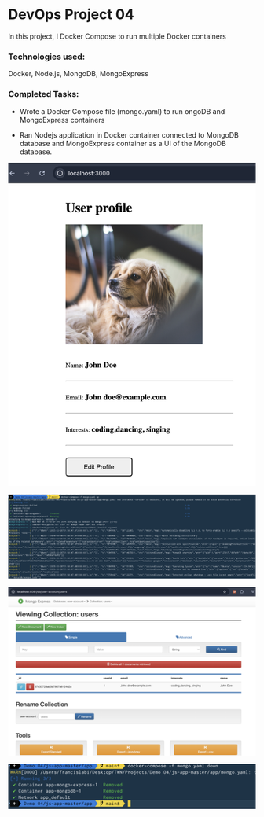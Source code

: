 # DevOps Project 04
In this project, I Docker Compose to run multiple Docker containers

### Technologies used:
Docker, Node.js, MongoDB, MongoExpress

### Completed Tasks:
- Wrote a Docker Compose file (mongo.yaml) to run ongoDB and
MongoExpress containers

- Ran Nodejs application in Docker container connected to
MongoDB database and MongoExpress container as a UI of the MongoDB
database.

![Running application](images/application.png)

![Running containers](images/running-containers.png)

![Updated User](images/new-user.png)


![Removed containers](images/removed-containers.png)

